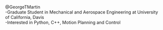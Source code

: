 @GeorgeTMartin  
-Graduate Student in Mechanical and Aerospace Engineering at University of California, Davis  
-Interested in Python, C++, Motion Planning and Control

